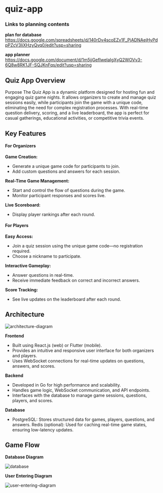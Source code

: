 # quiz-app

### Links to planning contents 

**plan for database** 
https://docs.google.com/spreadsheets/d/140rDv4scoEZv1F_PjADNAejHyPdpPZcV3liXHzyQvq0/edit?usp=sharing

**app planner**
https://docs.google.com/document/d/1m5jjGefIwelaIgXyQ2WOVv3-6Q8w8RK1JF-SQJKnFqs/edit?usp=sharing

## Quiz App Overview
Purpose
The Quiz App is a dynamic platform designed for hosting fun and engaging quiz game nights. It allows organizers to create and manage quiz sessions easily, while participants join the game with a unique code, eliminating the need for complex registration processes. With real-time question delivery, scoring, and a live leaderboard, the app is perfect for casual gatherings, educational activities, or competitive trivia events.

## Key Features

#### For Organizers
**Game Creation:**
- Generate a unique game code for participants to join.
- Add custom questions and answers for each session.

**Real-Time Game Management:**
- Start and control the flow of questions during the game.
- Monitor participant responses and scores live.

**Live Scoreboard:**
- Display player rankings after each round.

#### For Players
**Easy Access:**
- Join a quiz session using the unique game code—no registration required.
- Choose a nickname to participate.

**Interactive Gameplay:**
- Answer questions in real-time.
- Receive immediate feedback on correct and incorrect answers.

**Score Tracking:**
- See live updates on the leaderboard after each round.

## Architecture

![architecture-diagram](https://github.com/user-attachments/assets/66e2d1ea-2b9d-4ed4-ac08-4c877072cb76)

**Frontend**
  - Built using React.js (web) or Flutter (mobile).
  - Provides an intuitive and responsive user interface for both organizers and players.
  - Uses WebSocket connections for real-time updates on questions, answers, and scores.

**Backend**
  - Developed in Go for high performance and scalability.
  - Handles game logic, WebSocket communication, and API endpoints.
  - Interfaces with the database to manage game sessions, questions, players, and scores.

**Database**
  - PostgreSQL:
      Stores structured data for games, players, questions, and answers.
      Redis (optional):
      Used for caching real-time game states, ensuring low-latency updates.

## Game Flow

**Database Diagram**

![database](https://github.com/user-attachments/assets/5e01da3a-6c47-4d93-b60f-8df8165d7dfa)

**User Entering Diagram**

![user-entering-diagram](https://github.com/user-attachments/assets/0bf3f3f1-3c9e-45e1-94ec-a5adaf73b240)

